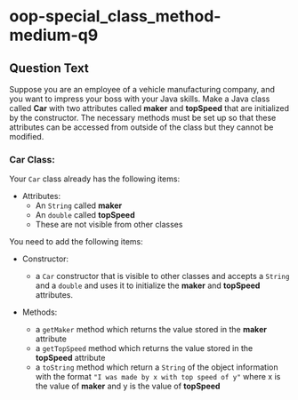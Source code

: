 # oop-special_class_method-medium-q9

## Question Text

Suppose you are an employee of a vehicle manufacturing company, and you want to impress your boss with your Java skills. 
Make a Java class called **Car** with two attributes called **maker** and **topSpeed** that are initialized by 
the constructor. The necessary methods must be set up so that these attributes can be accessed from outside 
of the class but they cannot be modified.

### Car Class:

Your `Car` class already has the following items:

- Attributes:
    - An `String` called **maker**
    - An `double` called **topSpeed**
    - These are not visible from other classes

You need to add the following items:

- Constructor:
    - a `Car` constructor that is visible to other classes and accepts a `String` and a `double` and uses it to initialize the
      **maker** and **topSpeed** attributes.

- Methods:
    - a `getMaker` method which returns the value stored in the **maker** attribute
    - a `getTopSpeed` method which returns the value stored in the **topSpeed** attribute
    - a `toString` method which return a `String` of the object information with the format
      `"I was made by x with top speed of y"` where x is the value of **maker** and y is the value of **topSpeed**